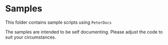 # Samples

This folder contains sample scripts using ``PeterDocs``

The samples are intended to be self documenting.  Please adjust
the code to suit your circumstances.
